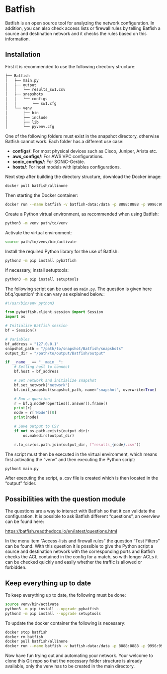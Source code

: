 # Batfish  
Batfish is an open source tool for analyzing the network configuration. In addition, you can also check access lists or firewall rules by telling Batfish a source and destination network and it checks the rules based on this information.

## Installation 

First it is recommended to use the following directory structure:

```bash
├── Batfish
│   ├── main.py
│   ├── output
│   │   └── results_sw1.csv
│   ├── snapshots
│   │   └── configs
│   │       └── sw1.cfg
│   └── venv
│       ├── bin
│       ├── include
│       ├── lib
│       └── pyvenv.cfg
```

One of the following folders must exist in the snapshot directory, otherwise Batfish cannot work. Each folder has a different use case:  

- **configs/**: For most physical devices such as Cisco, Juniper, Arista etc.  
- **aws_configs/**: For AWS VPC configurations.  
- **sonic_configs/**: For SONiC-Geräte.  
- **hosts/**: For host models with iptables configurations.

Next step after building the directory structure, download the Docker image:

```bash
docker pull batfish/allinone
```

Then starting the Docker container:

```bash
docker run --name batfish -v batfish-data:/data -p 8888:8888 -p 9996:9996 -p 9997:9997 batfish/allinone
```

Create a Python virtual environment, as recommended when using Batfish:

```bash
python3 -m venv path/to/venv
```

Activate the virtual environment:

```bash
source path/to/venv/bin/activate
```

Install the required Python library for the use of Batfish:

```bash
python3 -m pip install pybatfish
```

If necessary, install setuptools:

```bash
python3 -m pip install setuptools
```

The following script can be used as `main.py`. The question is given here bf.q.'question' this can vary as explained below.:

```python
#!/usr/bin/env python3

from pybatfish.client.session import Session
import os

# Initialize Batfish session
bf = Session()

# Variables
bf_address = "127.0.0.1"
snapshot_path = "/path/to/snapshot/Batfish/snapshots"
output_dir = "/path/to/output/Batfish/output"

if __name__ == "__main__":
    # Setting host to connect
    bf.host = bf_address

    # Set network and initialize snapshot
    bf.set_network("network")
    bf.init_snapshot(snapshot_path, name="snapshot", overwrite=True)

    # Run a question
    r = bf.q.nodeProperties().answer().frame()
    print(r)
    node = r['Node'][0]
    print(node)

    # Save output to CSV
    if not os.path.exists(output_dir):
        os.makedirs(output_dir)

    r.to_csv(os.path.join(output_dir, f"results_{node}.csv"))
```

The script must then be executed in the virtual environment, which means first activating the “venv” and then executing the Python script:

``` Bash
python3 main.py
```

After executing the script, a .csv file is created which is then located in the “output” folder.

## Possibilities with the question module

The questions are a way to interact with Batfish so that it can validate the configuration. It is possible to ask Batfish different “questions”, an overview can be found here:

https://batfish.readthedocs.io/en/latest/questions.html

In the menu item “Access-lists and firewall rules” the question “Test Filters” can be found. With this question it is possible to give the Python script a source and destination network with the corresponding ports and Batfish checks the ACL contained in the config for a match, so with longer ACLs it can be checked quickly and easily whether the traffic is allowed or forbidden.

## Keep everything up to date

To keep everything up to date, the following must be done:

```bash
source venv/bin/activate
python3 -m pip install --upgrade pybatfish
python3 -m pip install --upgrade setuptools
```

To update the docker container the following is necessary: 

```bash
docker stop batfish
docker rm batfish
docker pull batfish/allinone
docker run --name batfish -v batfish-data:/data -p 8888:8888 -p 9996:9996 -p 9997:9997 batfish/allinone
```


Now have fun trying out and automating your network.
Your welcome to clone this Git repo so that the necessary folder structure is already available, only the venv has to be created in the main directory. 